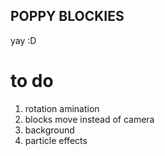 ## POPPY BLOCKIES

yay :D

# to do

1. rotation amination
2. blocks move instead of camera
3. background
4. particle effects

